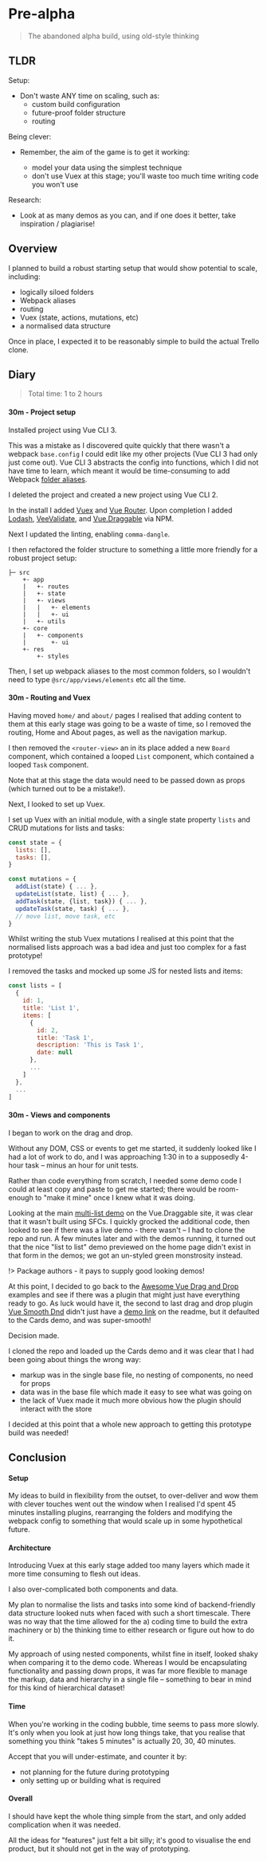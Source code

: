 # Pre-alpha

> The abandoned alpha build, using old-style thinking

## TLDR

Setup:

- Don't waste ANY time on scaling, such as:
    - custom build configuration
    - future-proof folder structure
    - routing

Being clever:

- Remember, the aim of the game is to get it working:

    - model your data using the simplest technique
    - don't use Vuex at this stage; you'll waste too much time writing code you won't use

Research:
    
- Look at as many demos as you can, and if one does it better, take inspiration / plagiarise!


## Overview

I planned to build a robust starting setup that would show potential to scale, including:

- logically siloed folders
- Webpack aliases
- routing
- Vuex (state, actions, mutations, etc)
- a normalised data structure

Once in place, I expected it to be reasonably simple to build the actual Trello clone.


## Diary

> Total time: 1 to 2 hours

#### 30m - Project setup

Installed project using Vue CLI 3.

This was a mistake as I discovered quite quickly that there wasn't a webpack `base.config` I could edit like my other projects (Vue CLI 3 had only just come out). Vue CLI 3 abstracts the config into functions, which I did not have time to learn, which meant it would be time-consuming to add Webpack [folder aliases](https://webpack.js.org/configuration/resolve/#resolve-alias).

I deleted the project and created a new project using Vue CLI 2.

In the install I added [Vuex](https://vuex.vuejs.org/) and [Vue Router](https://router.vuejs.org/). Upon completion I added [Lodash](https://lodash.com/), [VeeValidate](https://github.com/baianat/vee-validate), and [Vue.Draggable](https://github.com/SortableJS/Vue.Draggable) via NPM.

Next I updated the linting, enabling `comma-dangle`.

I then refactored the folder structure to something a little more friendly for a robust project setup:

```folders
├─ src
    +- app
    |   +- routes
    |   +- state
    |   +- views
    |   |   +- elements
    |   |   +- ui
    |   +- utils
    +- core
    |   +- components
    |       +- ui
    +- res
        +- styles
```

Then, I set up webpack aliases to the most common folders, so I wouldn't need to type `@src/app/views/elements` etc all the time.

#### 30m - Routing and Vuex

Having moved `home/` and `about/` pages I realised that adding content to them at this early stage was going to be a waste of time, so I removed the routing, Home and About pages, as well as the navigation markup.

I then removed the `<router-view>` an in its place added a new `Board` component, which contained a looped `List` component, which contained a looped `Task` component.

Note that at this stage the data would need to be passed down as props (which turned out to be a mistake!). 

Next, I looked to set up Vuex. 

I set up Vuex with an initial module, with a single state property `lists` and CRUD  mutations for lists and tasks:

```js
const state = {
  lists: [],
  tasks: [],
}

const mutations = {
  addList(state) { ... },
  updateList(state, list) { ... },
  addTask(state, {list, task}) { ... },
  updateTask(state, task) { ... },
  // move list, move task, etc
}
```

Whilst writing the stub Vuex mutations I realised at this point that the normalised lists approach was a bad idea and just too complex for a fast prototype!

I removed the tasks and mocked up some JS for nested lists and items:

```js
const lists = [
  {
    id: 1,
    title: 'List 1',
    items: [
      {
        id: 2,
        title: 'Task 1',
        description: 'This is Task 1',
        date: null
      },
      ...
    ]
  },
  ...  
]
```

#### 30m - Views and components

I began to work on the drag and drop. 

Without any DOM, CSS or events to get me started, it suddenly looked like I had a lot of work to do, and I was approaching 1:30 in to a supposedly 4-hour task – minus an hour for unit tests.

Rather than code everything from scratch, I needed some demo code I could at least copy and paste to get me started; there would be room-enough to "make it mine" once I knew what it was doing.

Looking at the main [multi-list demo](https://github.com/SortableJS/Vue.Draggable/blob/master/examples/Two_Lists.html) on the Vue.Draggable site, it was clear that it wasn't built using SFCs. I quickly grocked the additional code, then looked to see if there was a live demo - there wasn't – I had to clone the repo and run. A few minutes later and with the demos running, it turned out that the nice "list to list" demo previewed on the home page didn't exist in that form in the demos; we got an un-styled green monstrosity instead.

!> Package authors - it pays to supply good looking demos!

At this point, I decided to go back to the [Awesome Vue Drag and Drop](https://github.com/vuejs/awesome-vue#drag-and-drop) examples and see if there was a plugin that might just have everything ready to go. As luck would have it, the second to last drag and drop plugin [Vue Smooth Dnd](https://github.com/kutlugsahin/vue-smooth-dnd) didn't just have a [demo link](https://kutlugsahin.github.io/vue-smooth-dnd/) on the readme, but it defaulted to the Cards demo, and was super-smooth!

Decision made.

I cloned the repo and loaded up the Cards demo and it was clear that I had been going about things the wrong way:

- markup was in the single base file, no nesting of components, no need for props
- data was in the base file which made it easy to see what was going on
- the lack of Vuex made it much more obvious how the plugin should interact with the store

I decided at this point that a whole new approach to getting this prototype build was needed! 


## Conclusion

#### Setup

My ideas to build in flexibility from the outset, to over-deliver and wow them with clever touches went out the window when I realised I'd spent 45 minutes installing plugins, rearranging the folders and modifying the webpack config to something that would scale up in some hypothetical future.


#### Architecture

Introducing Vuex at this early stage added too many layers which made it more time consuming to flesh out ideas.

I also over-complicated both components and data.

My plan to normalise the lists and tasks into some kind of backend-friendly data structure looked nuts when faced with such a short timescale. There was no way that the time allowed for the a) coding time to build the extra machinery or b) the thinking time to either research or figure out how to do it.  

My approach of using nested components, whilst fine in itself, looked shaky when comparing it to the demo code. Whereas I would be encapsulating functionality and passing down props, it was far more flexible to manage the markup, data and hierarchy in a single file – something to bear in mind for this kind of hierarchical dataset!

#### Time

When you're working in the coding bubble, time seems to pass more slowly. It's only when you look at just how long things take, that you realise that something you think "takes 5 minutes" is actually 20, 30, 40 minutes.

Accept that you will under-estimate, and counter it by:

- not planning for the future during prototyping
- only setting up or building what is required


#### Overall

I should have kept the whole thing simple from the start, and only added complication when it was needed.

All the ideas for "features" just felt a bit silly; it's good to visualise the end product, but it should not get in the way of prototyping.


